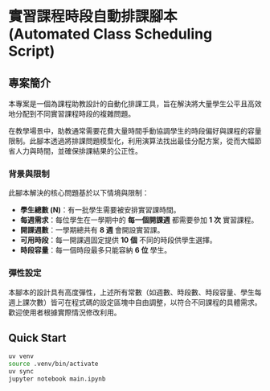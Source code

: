 # 實習課程時段自動排課腳本 (Automated Class Scheduling Script)

## 專案簡介

本專案是一個為課程助教設計的自動化排課工具，旨在解決將大量學生公平且高效地分配到不同實習課程時段的複雜問題。

在教學場景中，助教通常需要花費大量時間手動協調學生的時段偏好與課程的容量限制。此腳本透過將排課問題模型化，利用演算法找出最佳分配方案，從而大幅節省人力與時間，並確保排課結果的公正性。

### 背景與限制

此腳本解決的核心問題基於以下情境與限制：

* **學生總數 (N)**：有一批學生需要被安排實習課時間。
* **每週需求**：每位學生在一學期中的 **每一個開課週** 都需要參加 **1 次** 實習課程。
* **開課週數**：一學期總共有 **8 週** 會開設實習課。
* **可用時段**：每一開課週固定提供 **10 個** 不同的時段供學生選擇。
* **時段容量**：每一個時段最多只能容納 **6 位** 學生。

### 彈性設定

本腳本的設計具有高度彈性，上述所有常數（如週數、時段數、時段容量、學生每週上課次數）皆可在程式碼的設定區塊中自由調整，以符合不同課程的具體需求。歡迎使用者根據實際情況修改利用。

## Quick Start

```bash
uv venv
source .venv/bin/activate
uv sync
jupyter notebook main.ipynb
```
